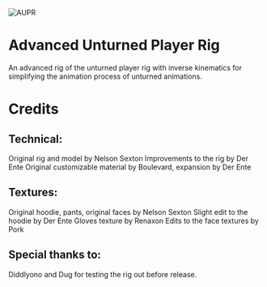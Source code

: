 ![AUPR](https://github.com/DerEnte/Advanced-Unturned-Player-Rig/assets/80266096/962c36ad-a7e3-4480-b289-6ed7884b6eed)

# Advanced Unturned Player Rig
An advanced rig of the unturned player rig with inverse kinematics for simplifying the animation process of unturned animations.

# Credits

Technical:
-----------------
Original rig and model by Nelson Sexton
Improvements to the rig by Der Ente
Original customizable material by Boulevard, expansion by Der Ente

Textures:
-----------------
Original hoodie, pants, original faces by Nelson Sexton
Slight edit to the hoodie by Der Ente
Gloves texture by Renaxon
Edits to the face textures by Pork

Special thanks to:
-----------------
Diddlyono and Dug for testing the rig out before release.
